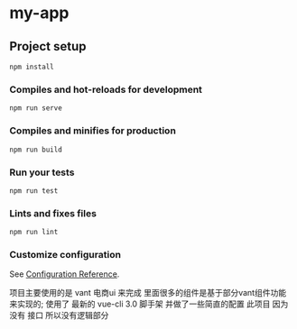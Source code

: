 # my-app

## Project setup
```
npm install
```

### Compiles and hot-reloads for development
```
npm run serve
```

### Compiles and minifies for production
```
npm run build
```

### Run your tests
```
npm run test
```

### Lints and fixes files
```
npm run lint
```

### Customize configuration
See [Configuration Reference](https://cli.vuejs.org/config/).


项目主要使用的是 vant 电商ui 来完成 里面很多的组件是基于部分vant组件功能来实现的;
使用了 最新的 vue-cli 3.0 脚手架 并做了一些简直的配置
此项目 因为没有 接口 所以没有逻辑部分
